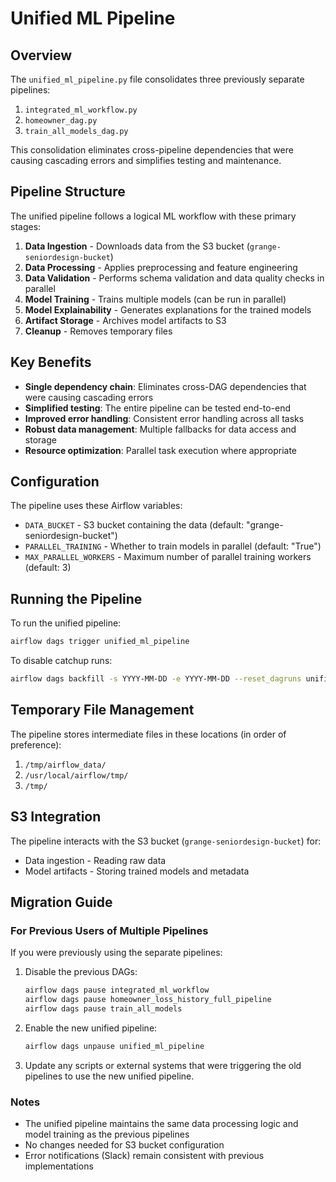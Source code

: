 # Unified ML Pipeline

## Overview

The `unified_ml_pipeline.py` file consolidates three previously separate pipelines:
1. `integrated_ml_workflow.py`
2. `homeowner_dag.py`
3. `train_all_models_dag.py`

This consolidation eliminates cross-pipeline dependencies that were causing cascading errors and simplifies testing and maintenance.

## Pipeline Structure

The unified pipeline follows a logical ML workflow with these primary stages:

1. **Data Ingestion** - Downloads data from the S3 bucket (`grange-seniordesign-bucket`)
2. **Data Processing** - Applies preprocessing and feature engineering 
3. **Data Validation** - Performs schema validation and data quality checks in parallel
4. **Model Training** - Trains multiple models (can be run in parallel)
5. **Model Explainability** - Generates explanations for the trained models
6. **Artifact Storage** - Archives model artifacts to S3
7. **Cleanup** - Removes temporary files

## Key Benefits

- **Single dependency chain**: Eliminates cross-DAG dependencies that were causing cascading errors
- **Simplified testing**: The entire pipeline can be tested end-to-end
- **Improved error handling**: Consistent error handling across all tasks
- **Robust data management**: Multiple fallbacks for data access and storage
- **Resource optimization**: Parallel task execution where appropriate

## Configuration

The pipeline uses these Airflow variables:
- `DATA_BUCKET` - S3 bucket containing the data (default: "grange-seniordesign-bucket")
- `PARALLEL_TRAINING` - Whether to train models in parallel (default: "True")
- `MAX_PARALLEL_WORKERS` - Maximum number of parallel training workers (default: 3)

## Running the Pipeline

To run the unified pipeline:

```bash
airflow dags trigger unified_ml_pipeline
```

To disable catchup runs:

```bash
airflow dags backfill -s YYYY-MM-DD -e YYYY-MM-DD --reset_dagruns unified_ml_pipeline
```

## Temporary File Management

The pipeline stores intermediate files in these locations (in order of preference):
1. `/tmp/airflow_data/`
2. `/usr/local/airflow/tmp/`
3. `/tmp/`

## S3 Integration

The pipeline interacts with the S3 bucket (`grange-seniordesign-bucket`) for:
- Data ingestion - Reading raw data
- Model artifacts - Storing trained models and metadata

## Migration Guide

### For Previous Users of Multiple Pipelines

If you were previously using the separate pipelines:

1. Disable the previous DAGs:
   ```bash
   airflow dags pause integrated_ml_workflow
   airflow dags pause homeowner_loss_history_full_pipeline
   airflow dags pause train_all_models
   ```

2. Enable the new unified pipeline:
   ```bash
   airflow dags unpause unified_ml_pipeline
   ```

3. Update any scripts or external systems that were triggering the old pipelines to use the new unified pipeline.

### Notes

- The unified pipeline maintains the same data processing logic and model training as the previous pipelines
- No changes needed for S3 bucket configuration
- Error notifications (Slack) remain consistent with previous implementations 